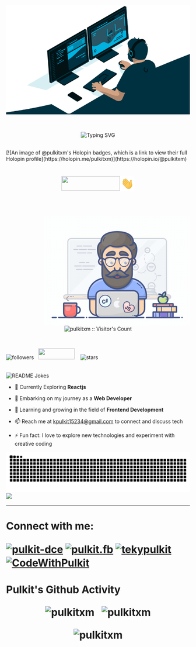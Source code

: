 <p align='center'><a href='https://linktr.ee/pulkitxm'><img src='./images/banner.gif' height=300></a></p>

<br>
<p align="center"><img src="https://readme-typing-svg.herokuapp.com/?font=ink+free&size=40&pause=1000&width=600&height=90&lines=Hi!+I+am+Pulkit;Hello!+I%27m+passionate+in+Web-Dev;Skilled+front-end+dev+with+UI+focus;Active+in+Git%2C+GitHub%2C+open-source.;Modern+UIs%2C+React.js+expertise.;Love+coding+challenges%2C+tech+exploration.;Constant+learner%2C+diverse+language+knowledge.;Up-to-date+with+trends%2C+best+practices.;Connect%2C+contribute%2C+make+an+impact" alt="Typing SVG" /></p>
<br>
[![An image of @pulkitxm's Holopin badges, which is a link to view their full Holopin profile](https://holopin.me/pulkitxm)](https://holopin.io/@pulkitxm)
<br>
<h1 align="center"><p align="center"><img src="https://img.shields.io/static/v1?label=hello&message=world&color=green?style=plastic&logo=appveyor" width="160" height="40" /><img src="./images/wave.gif" alt="Animated GIF" width="40" height="40"  /></p></h1>

<br/>
<br>

<img align="right" alt="Coding" width="400" src="images/programmer.gif">

<p align="center"><img src="https://profile-counter.glitch.me/{pulkitxm}/count.svg" alt="pulkitxm :: Visitor's Count" />
</p>

<br>

<img alt="followers" title="Follow me on Github" src="https://img.shields.io/github/followers/pulkitxm?color=236ad3&style=for-the-badge&logo=github&label=Follow" width=130 height=30/>&nbsp; &nbsp;<img src="https://visitor-badge.laobi.icu/badge?page_id=pulkitxm.pulkitxm" width=100 height=30/>
&nbsp; &nbsp;<img src="https://img.shields.io/github/stars/pulkitxm?label=Stars" alt="stars" width=100 height=30>

<br>

<img align="center" src="https://readme-jokes.vercel.app/api" alt="README Jokes">

<br>

<p align="left">  

- 💬 Currently Exploring **Reactjs**

- 🔭 Embarking on my journey as a **Web Developer**

- 🌱 Learning and growing in the field of **Frontend Development**

- 📫 Reach me at kpulkit15234@gmail.com to connect and discuss tech

- ⚡ Fun fact: I love to explore new technologies and experiment with creative coding

</p>
<img src='./images/github-contribution-snake.svg'>

<br>

<img src="https://github-profile-trophy.vercel.app/?username=pulkitxm&theme=juicyfresh&no-bg=true" />

<br>

<hr>
<h1 align="left">Connect with me:

<p align="left">

<a href="http://www.linkedin.com/in/pulkit-%E2%80%8E-75237a1b8" target="blank"><img align="center" src="https://raw.githubusercontent.com/rahuldkjain/github-profile-readme-generator/master/src/images/icons/Social/linked-in-alt.svg" alt="pulkit-dce" height="30" width="40" /></a>
<a href="https://www.facebook.com/Pulkit.fb/" target="blank"><img align="center" src="https://raw.githubusercontent.com/rahuldkjain/github-profile-readme-generator/master/src/images/icons/Social/facebook.svg" alt="pulkit.fb" height="30" width="40" /></a>
<a href="https://www.instagram.com/teckypulkit" target="blank"><img align="center" src="https://raw.githubusercontent.com/rahuldkjain/github-profile-readme-generator/master/src/images/icons/Social/instagram.svg" alt="tekypulkit" height="30" width="40" /></a>
<a href="https://www.youtube.com/@CodeWithPulkit" target="blank"><img align="center" src="https://raw.githubusercontent.com/rahuldkjain/github-profile-readme-generator/master/src/images/icons/Social/youtube.svg" alt="CodeWithPulkit" height="30" width="40" /></a>
</p>
</h1>

<!-- <h1 align="left">Tech Stack:
<p align="left">

 </p>
</h1> -->

<h1>Pulkit's Github Activity

<br>

<p align="center" ><img src="https://github-readme-stats.vercel.app/api/top-langs?username=pulkitxm&show_icons=true&locale=en&layout=compact&theme=tokyonight" alt="pulkitxm" height=200 /> &nbsp; <img src="https://github-readme-stats.vercel.app/api?username=pulkitxm&show_icons=true&locale=en&theme=tokyonight" alt="pulkitxm" height=200 /></p>

<p align="center" ><img src="https://github-readme-streak-stats.herokuapp.com/?user=pulkitxm&&theme=tokyonight" alt="pulkitxm" height=200 /></p>
</h1>
